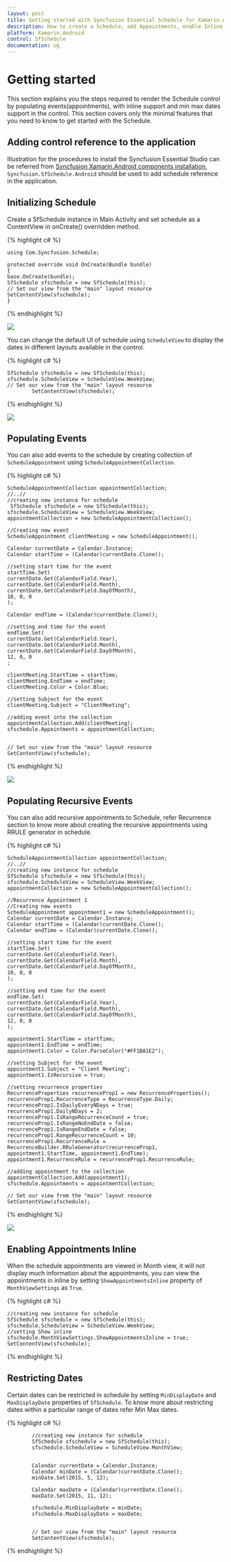 ```yaml
---
layout: post
title: Getting started with Syncfusion Essential Schedule for Xamarin.Android
description: How to create a Schedule, add Appointments, enable Inline and other functionalities
platform: Xamarin.Android
control: SfSchedule
documentation: ug
---
```


# Getting started

This section explains you the steps required to render the Schedule control by populating  events(appointments), with inline support and min max dates support in the control. This section covers only the minimal features that you need to know to get started with the Schedule.

## Adding control reference to the application

Illustration for the procedures to install the Syncfusion Essential Studio can be referred from [Syncfusion Xamarin.Android components installation](http://help.syncfusion.com/Xamarin.Android/introduction/download-and-installation), `Syncfusion.SfSchedule.Android` should be used to add schedule reference in the application. 

## Initializing Schedule 

Create a SfSchedule instance in Main Activity and set schedule as a ContentView in onCreate() overridden method.

{% highlight c# %}

    using Com.Syncfusion.Schedule;

    protected override void OnCreate(Bundle bundle)
    {
    base.OnCreate(bundle);
    SfSchedule sfschedule = new SfSchedule(this);
    // Set our view from the "main" layout resource
    SetContentView(sfschedule);
    }

{% endhighlight %}

![](GettingStarted_images/GettingStarted_img1.jpeg)

You can change the default UI of schedule using `ScheduleView` to display the dates in different layouts available in the control.

{% highlight c# %}

    SfSchedule sfschedule = new SfSchedule(this);
    sfschedule.ScheduleView = ScheduleView.WeekView;
    // Set our view from the "main" layout resource
            SetContentView(sfschedule);

{% endhighlight %}

![](GettingStarted_images/GettingStarted_img2.jpeg)

## Populating Events

You can also add events to the schedule by creating collection of `ScheduleAppointment` using `ScheduleAppointmentCollection`. 

{% highlight c# %}

    ScheduleAppointmentCollection appointmentCollection;
    //..//
    //creating new instance for schedule
     SfSchedule sfschedule = new SfSchedule(this);
    sfschedule.ScheduleView = ScheduleView.WeekView;
    appointmentCollection = new ScheduleAppointmentCollection();

    //Creating new event
    ScheduleAppointment clientMeeting = new ScheduleAppointment();

    Calendar currentDate = Calendar.Instance;
    Calendar startTime = (Calendar)currentDate.Clone();
     
    //setting start time for the event
    startTime.Set(
    currentDate.Get(CalendarField.Year),
    currentDate.Get(CalendarField.Month),
    currentDate.Get(CalendarField.DayOfMonth),
    10, 0, 0
    );

    Calendar endTime = (Calendar)currentDate.Clone();
   
    //setting end time for the event
    endTime.Set(
    currentDate.Get(CalendarField.Year),
    currentDate.Get(CalendarField.Month),
    currentDate.Get(CalendarField.DayOfMonth),
    12, 0, 0
    ;

    clientMeeting.StartTime = startTime;
    clientMeeting.EndTime = endTime;
    clientMeeting.Color = Color.Blue;

    //setting Subject for the event
    clientMeeting.Subject = "ClientMeeting";
    
    //adding event into the collection
    appointmentCollection.Add(clientMeeting);
    sfschedule.Appointments = appointmentCollection;


    // Set our view from the "main" layout resource
    SetContentView(sfschedule);

{% endhighlight %}

![](GettingStarted_images/GettingStarted_img3.jpeg)

## Populating Recursive Events

You can also add recursive appointments to Schedule, refer Recurrence section to know more about creating the recursive appointments using RRULE generator in schedule.

{% highlight c# %}

    ScheduleAppointmentCollection appointmentCollection;
    //..//
    //creating new instance for schedule
    SfSchedule sfschedule = new SfSchedule(this);
    sfschedule.ScheduleView = ScheduleView.WeekView;
    appointmentCollection = new ScheduleAppointmentCollection();

    //Recurrence Appointment 1
    //Creating new events
    ScheduleAppointment appointment1 = new ScheduleAppointment();
    Calendar currentDate = Calendar.Instance;
    Calendar startTime = (Calendar)currentDate.Clone();
    Calendar endTime = (Calendar)currentDate.Clone();

    //setting start time for the event
    startTime.Set(
    currentDate.Get(CalendarField.Year),
    currentDate.Get(CalendarField.Month),
    currentDate.Get(CalendarField.DayOfMonth),
    10, 0, 0
    );

    //setting end time for the event
    endTime.Set(
    currentDate.Get(CalendarField.Year),
    currentDate.Get(CalendarField.Month),
    currentDate.Get(CalendarField.DayOfMonth),
    12, 0, 0
    );

    appointment1.StartTime = startTime;
    appointment1.EndTime = endTime;
    appointment1.Color = Color.ParseColor("#FF1BA1E2");

    //setting Subject for the event
    appointment1.Subject = "Client Meeting";
    appointment1.IsRecursive = true;

    //setting recurrence properties
    RecurrenceProperties recurrenceProp1 = new RecurrenceProperties();
    recurrenceProp1.RecurrenceType = RecurrenceType.Daily;
    recurrenceProp1.IsDailyEveryNDays = true;
    recurrenceProp1.DailyNDays = 2;
    recurrenceProp1.IsRangeRecurrenceCount = true;
    recurrenceProp1.IsRangeNoEndDate = false;
    recurrenceProp1.IsRangeEndDate = false;
    recurrenceProp1.RangeRecurrenceCount = 10;
    recurrenceProp1.RecurrenceRule = RecurrenceBuilder.RRuleGenerator(recurrenceProp1, appointment1.StartTime, appointment1.EndTime);
    appointment1.RecurrenceRule = recurrenceProp1.RecurrenceRule;

    //adding appointment to the collection  
    appointmentCollection.Add(appointment1);
    sfschedule.Appointments = appointmentCollection;
            
    // Set our view from the "main" layout resource
    SetContentView(sfschedule);

{% endhighlight %}

![](GettingStarted_images/GettingStarted_img4.jpeg)

## Enabling Appointments Inline

When the schedule appointments are viewed in Month view, it will not display much information about the appointments, you can view the appointments in inline by setting `ShowAppointmentsInline` property of `MonthViewSettings` as `True`.

{% highlight c# %}

    //creating new instance for schedule
    SfSchedule sfschedule = new SfSchedule(this);
    sfschedule.ScheduleView = ScheduleView.WeekView;
    //setting Show inline 
    sfschedule.MonthViewSettings.ShowAppointmentsInline = true;
    SetContentView(sfschedule);  
    
{% endhighlight %}

## Restricting Dates

Certain dates can be restricted in schedule by setting `MinDisplayDate` and `MaxDisplayDate` properties of `SfSchedule`.  To know more about restricting dates within a particular range of dates refer Min Max dates.

{% highlight c# %}

            //creating new instance for schedule
            SfSchedule sfschedule = new SfSchedule(this);
            sfschedule.ScheduleView = ScheduleView.MonthView;


            Calendar currentDate = Calendar.Instance;
            Calendar minDate = (Calendar)currentDate.Clone();
            minDate.Set(2015, 5, 12);

            Calendar maxDate = (Calendar)currentDate.Clone();
            maxDate.Set(2015, 11, 12);

            sfschedule.MinDisplayDate = minDate;
            sfschedule.MaxDisplayDate = maxDate;


            // Set our view from the "main" layout resource
            SetContentView(sfschedule);

{% endhighlight %}
